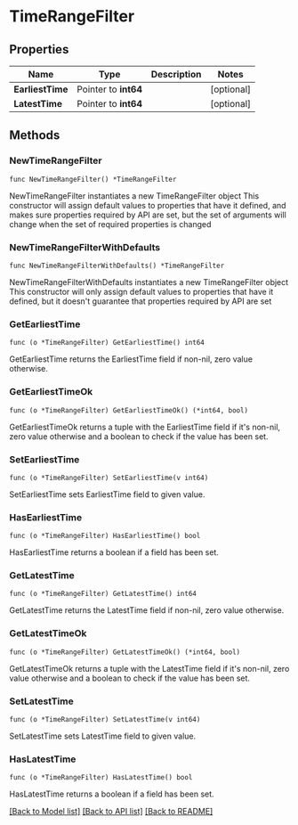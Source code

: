 # TimeRangeFilter

## Properties

Name | Type | Description | Notes
------------ | ------------- | ------------- | -------------
**EarliestTime** | Pointer to **int64** |  | [optional] 
**LatestTime** | Pointer to **int64** |  | [optional] 

## Methods

### NewTimeRangeFilter

`func NewTimeRangeFilter() *TimeRangeFilter`

NewTimeRangeFilter instantiates a new TimeRangeFilter object
This constructor will assign default values to properties that have it defined,
and makes sure properties required by API are set, but the set of arguments
will change when the set of required properties is changed

### NewTimeRangeFilterWithDefaults

`func NewTimeRangeFilterWithDefaults() *TimeRangeFilter`

NewTimeRangeFilterWithDefaults instantiates a new TimeRangeFilter object
This constructor will only assign default values to properties that have it defined,
but it doesn't guarantee that properties required by API are set

### GetEarliestTime

`func (o *TimeRangeFilter) GetEarliestTime() int64`

GetEarliestTime returns the EarliestTime field if non-nil, zero value otherwise.

### GetEarliestTimeOk

`func (o *TimeRangeFilter) GetEarliestTimeOk() (*int64, bool)`

GetEarliestTimeOk returns a tuple with the EarliestTime field if it's non-nil, zero value otherwise
and a boolean to check if the value has been set.

### SetEarliestTime

`func (o *TimeRangeFilter) SetEarliestTime(v int64)`

SetEarliestTime sets EarliestTime field to given value.

### HasEarliestTime

`func (o *TimeRangeFilter) HasEarliestTime() bool`

HasEarliestTime returns a boolean if a field has been set.

### GetLatestTime

`func (o *TimeRangeFilter) GetLatestTime() int64`

GetLatestTime returns the LatestTime field if non-nil, zero value otherwise.

### GetLatestTimeOk

`func (o *TimeRangeFilter) GetLatestTimeOk() (*int64, bool)`

GetLatestTimeOk returns a tuple with the LatestTime field if it's non-nil, zero value otherwise
and a boolean to check if the value has been set.

### SetLatestTime

`func (o *TimeRangeFilter) SetLatestTime(v int64)`

SetLatestTime sets LatestTime field to given value.

### HasLatestTime

`func (o *TimeRangeFilter) HasLatestTime() bool`

HasLatestTime returns a boolean if a field has been set.


[[Back to Model list]](../README.md#documentation-for-models) [[Back to API list]](../README.md#documentation-for-api-endpoints) [[Back to README]](../README.md)


